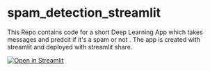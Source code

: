 # spam_detection_streamlit


This Repo contains code for a short Deep Learning App which takes messages and predcit if it's a spam or not . 
 The app is created with streamlit and deployed with streamlit share. 

[![Open in Streamlit](https://static.streamlit.io/badges/streamlit_badge_black_white.svg)](https://share.streamlit.io/deepsparkchaker/spam_detection_streamlit/main/app.py)
